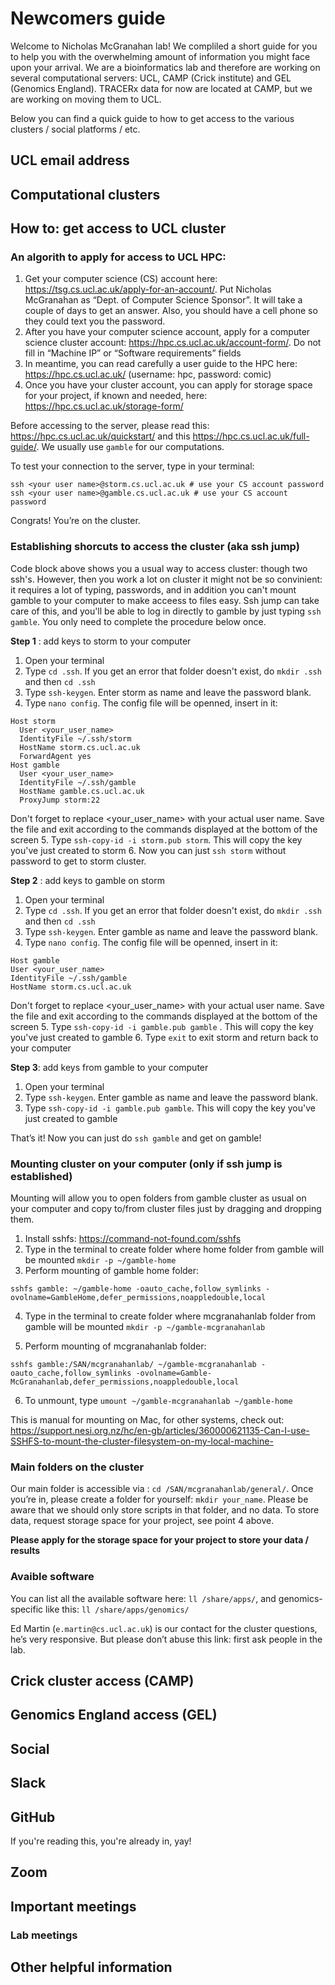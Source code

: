 # Newcomers guide

Welcome to Nicholas McGranahan lab! We compliled a short guide for you to help you with the overwhelming amount of information you might face upon your arrival. We are a bioinformatics lab and therefore are working on several computational servers: UCL, CAMP (Crick institute) and GEL (Genomics England). TRACERx data for now are located at CAMP, but we are working on moving them to UCL.

Below you can find a quick guide to how to get access to the various clusters / social platforms / etc.

UCL email address
------------

Computational clusters
------------

## How to: get access to UCL cluster  ##

### An algorith to apply for access to UCL HPC: ###
1. Get your computer science (CS) account here: https://tsg.cs.ucl.ac.uk/apply-for-an-account/. Put Nicholas McGranahan as “Dept. of Computer Science Sponsor”. It will take a couple of days to get an answer. Also, you should have a cell phone so they could text you the password.
2. After you have your computer science account, apply for a computer science cluster account: https://hpc.cs.ucl.ac.uk/account-form/. Do not fill in “Machine IP” or “Software requirements” fields
3. In meantime, you can read carefully a user guide to the HPC here: https://hpc.cs.ucl.ac.uk/ (username: hpc, password: comic)
4. Once you have your cluster account, you can apply for storage space for your project, if known and needed, here: https://hpc.cs.ucl.ac.uk/storage-form/

Before accessing to the server, please read this: https://hpc.cs.ucl.ac.uk/quickstart/ and this https://hpc.cs.ucl.ac.uk/full-guide/. We usually use `gamble` for our computations.

To test your connection to the server, type in your terminal:

```
ssh <your user name>@storm.cs.ucl.ac.uk # use your CS account password
ssh <your user name>@gamble.cs.ucl.ac.uk # use your CS account password
```

Congrats! You’re on the cluster.

### Establishing shorcuts to access the cluster (aka ssh jump) ###
Code block above shows you a usual way to access cluster: though two ssh's. However, then you work a lot on cluster it might not be so convinient: it requires a lot of typing, passwords, and in addition you can't mount gamble to your computer to make acceess to files easy. Ssh jump can take care of this, and you'll be able to log in directly to gamble by just typing `ssh gamble`. You only need to complete the procedure below once.

**Step 1** : add keys to storm to your computer

1. Open your terminal
2. Type `cd .ssh`. If you get an error that folder doesn't exist, do `mkdir .ssh` and then `cd .ssh`
3. Type `ssh-keygen`. Enter storm as name and leave the password blank.
4. Type `nano config`. The config file will be openned, insert in it:

```
Host storm 
  User <your_user_name>
  IdentityFile ~/.ssh/storm
  HostName storm.cs.ucl.ac.uk
  ForwardAgent yes
Host gamble
  User <your_user_name>
  IdentityFile ~/.ssh/gamble
  HostName gamble.cs.ucl.ac.uk
  ProxyJump storm:22
```

Don't forget to replace <your_user_name> with your actual user name. Save the file and exit according to the commands displayed at the bottom of the screen
5. Type `ssh-copy-id -i storm.pub storm`. This will copy the key you've just created to storm
6.  Now you can just `ssh storm` without password to get to storm cluster.

**Step 2** : add keys to gamble on storm

1. Open your terminal
2. Type `cd .ssh`. If you get an error that folder doesn't exist, do `mkdir .ssh` and then `cd .ssh`
3. Type `ssh-keygen`. Enter gamble as name and leave the password blank.
4. Type `nano config`. The config file will be openned, insert in it:

```
Host gamble 
User <your_user_name>
IdentityFile ~/.ssh/gamble
HostName storm.cs.ucl.ac.uk

```
Don't forget to replace <your_user_name> with your actual user name. Save the file and exit according to the commands displayed at the bottom of the screen
5. Type `ssh-copy-id -i gamble.pub gamble` . This will copy the key you've just created to gamble
6. Type `exit` to exit storm and return back to your computer

**Step 3**: add keys from gamble to your computer

1. Open your terminal
2. Type `ssh-keygen`. Enter gamble as name and leave the password blank.
3. Type `ssh-copy-id -i gamble.pub gamble`. This will copy the key you've just created to gamble

That’s it! Now you can just do `ssh gamble` and get on gamble!

### Mounting cluster on your computer (only if ssh jump is established) ###

Mounting will allow you to open folders from gamble cluster as usual on your computer and copy to/from cluster files just by dragging and dropping them.

1. Install sshfs: https://command-not-found.com/sshfs
2. Type in the terminal to create folder where home folder from gamble will be mounted `mkdir -p ~/gamble-home`
3. Perform mounting of gamble home folder: 

```
sshfs gamble: ~/gamble-home -oauto_cache,follow_symlinks -ovolname=GambleHome,defer_permissions,noappledouble,local
```

4. Type in the terminal to create folder where mcgranahanlab folder from gamble will be mounted `mkdir -p ~/gamble-mcgranahanlab`

5. Perform mounting of mcgranahanlab folder: 

```
sshfs gamble:/SAN/mcgranahanlab/ ~/gamble-mcgranahanlab -oauto_cache,follow_symlinks -ovolname=Gamble-McGranahanlab,defer_permissions,noappledouble,local
```
6. To unmount, type `umount ~/gamble-mcgranahanlab ~/gamble-home`

This is manual for mounting on Mac, for other systems, check out: https://support.nesi.org.nz/hc/en-gb/articles/360000621135-Can-I-use-SSHFS-to-mount-the-cluster-filesystem-on-my-local-machine-


### Main folders on the cluster ###
Our main folder is accessible via : `cd /SAN/mcgranahanlab/general/`. Once you’re in, please create a folder for yourself: `mkdir your_name`. Please be aware that we should only store scripts in that folder, and no data. To store data, request storage space for your project, see point 4 above.

**Please apply for the storage space for your project to store your data / results**

### Avaible software ###
You can list all the available software here:  `ll /share/apps/`, and genomics-specific like this: `ll /share/apps/genomics/`


Ed Martin (`e.martin@cs.ucl.ac.uk`) is our contact for the cluster questions, he’s very responsive. But please don’t abuse this link: first ask people in the lab.

## Crick cluster access (CAMP) ##

## Genomics England access (GEL) ##

Social
------------

## Slack ##

## GitHub ##
If you're reading this, you're already in, yay!

## Zoom ##

## Important meetings ##

### Lab meetings ###

Other helpful information
------------
